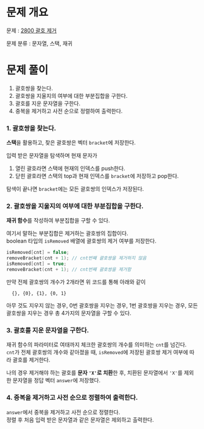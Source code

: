 # 문제 개요

문제 : [2800 괄호 제거](https://www.acmicpc.net/problem/2800)

문제 분류 : 문자열, 스택, 재귀

# 문제 풀이

1. 괄호쌍을 찾는다.
2. 괄호쌍을 지울지의 여부에 대한 부분집합을 구한다.
3. 괄호를 지운 문자열을 구한다.
4. 중복을 제거하고 사전 순으로 정렬하여 출력한다.

### 1. 괄호쌍을 찾는다.

**스택**을 활용하고, 찾은 괄호쌍은 벡터 `bracket`에 저장한다.

입력 받은 문자열을 탐색하며 현재 문자가

1. 열린 괄호라면 스택에 현재의 인덱스를 push한다.
2. 닫힌 괄호라면 스택의 top과 현재 인덱스를 `bracket`에 저장하고 pop한다.

탐색이 끝나면 `bracket`에는 모든 괄호쌍의 인덱스가 저장된다.

### 2. 괄호쌍을 지울지의 여부에 대한 부분집합을 구한다.

**재귀 함수**를 작성하여 부분집합을 구할 수 있다.

여기서 말하는 부분집합은 제거하는 괄호쌍의 집합이다.  
boolean 타입의 `isRemoved` 배열에 괄호쌍의 제거 여부를 저장한다.

```cpp
isRemoved[cnt] = false;
removeBracket(cnt + 1); // cnt번째 괄호쌍을 제거하지 않음
isRemoved[cnt] = true;
removeBracket(cnt + 1); // cnt번째 괄호쌍을 제거함
```

만약 전체 괄호쌍의 개수가 2개라면 위 코드를 통해 아래와 같이

```plain
  {}, {0}, {1}, {0, 1}
```

아무 것도 지우지 않는 경우, 0번 괄호쌍을 지우는 경우, 1번 괄호쌍을 지우는 경우, 모든 괄호쌍을 지우는 경우 총 4가지의 문자열을 구할 수 있다.

### 3. 괄호를 지운 문자열을 구한다.

재귀 함수의 파라미터로 여태까지 체크한 괄호쌍의 개수를 의미하는 `cnt`를 넘긴다.  
`cnt`가 전체 괄호쌍의 개수와 같아졌을 때, `isRemoved`에 저장된 괄호쌍 제거 여부에 따라 괄호를 제거한다.

나의 경우 제거해야 하는 괄호를 **문자 `'X'`로 치환**한 후, 치환된 문자열에서 `'X'`를 제외한 문자열을 정답 벡터 `answer`에 저장했다.

### 4. 중복을 제거하고 사전 순으로 정렬하여 출력한다.

`answer`에서 중복을 제거하고 사전 순으로 정렬한다.  
정렬 후 처음 입력 받은 문자열과 같은 문자열은 제외하고 출력한다.
